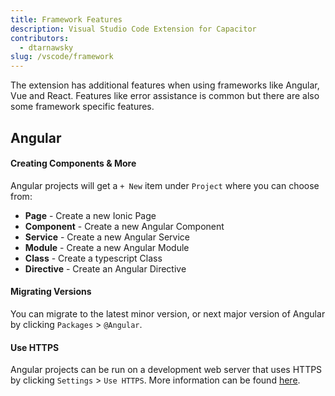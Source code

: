 ```yaml
---
title: Framework Features
description: Visual Studio Code Extension for Capacitor
contributors:
  - dtarnawsky
slug: /vscode/framework
---
```


The extension has additional features when using frameworks like Angular, Vue and React. Features like error assistance is common but there are also some framework specific features.

## Angular

#### Creating Components & More

Angular projects will get a `+ New` item under `Project` where you can choose from:
- **Page** - Create a new Ionic Page
- **Component** - Create a new Angular Component
- **Service** - Create a new Angular Service
- **Module** - Create a new Angular Module
- **Class** - Create a typescript Class
- **Directive** - Create an Angular Directive

#### Migrating Versions

You can migrate to the latest minor version, or next major version of Angular by clicking `Packages` > `@Angular`.

#### Use HTTPS

Angular projects can be run on a development web server that uses HTTPS by clicking `Settings` > `Use HTTPS`. More information can be found [here](build-and-run#using-ssl--https).